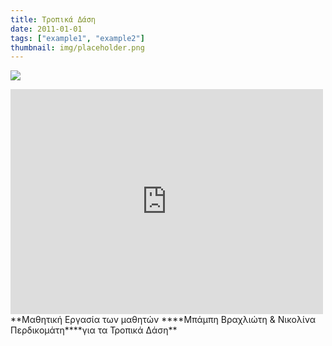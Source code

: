 ```yaml
---
title: Τροπικά Δάση
date: 2011-01-01
tags: ["example1", "example2"]
thumbnail: img/placeholder.png
---
```

![](http://1.bp.blogspot.com/-AB5CLI22aWk/T2uYL9Jg6zI/AAAAAAAAzbo/ZFt73yDm2Y0/s320/tropical-forest-Wallpaper.jpg) 
<iframe frameborder="0" height="360" scrolling="no" src="https://skydrive.live.com/embed?cid=93EFE049DF9140DA&resid=93EFE049DF9140DA%219971&authkey=ANW7GEYa8cjHG5A&em=2" width="500"></iframe> 
**Μαθητική Εργασία των μαθητών ****Μπάμπη Βραχλιώτη & Νικολίνα Περδικομάτη****για τα Τροπικά Δάση**
